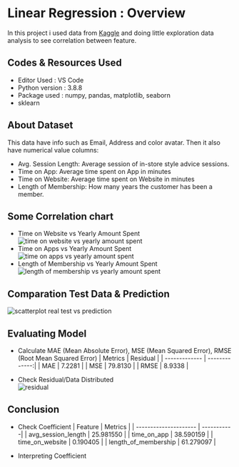 # Linear Regression : Overview
In this project i used data from [Kaggle](https://github.com/denidya/linear-regression/blob/main/Ecommerce%20Customers) and doing little exploration data analysis to see correlation between feature.

## Codes & Resources Used
- Editor Used : VS Code
- Python version : 3.8.8
- Package used : numpy, pandas, matplotlib, seaborn
- sklearn

## About Dataset
This data have info such as Email, Address and color avatar. Then it also have numerical value columns:
- Avg. Session Length: Average session of in-store style advice sessions.
- Time on App: Average time spent on App in minutes
- Time on Website: Average time spent on Website in minutes
- Length of Membership: How many years the customer has been a member.

## Some Correlation chart
- Time on Website vs Yearly Amount Spent <br />
  ![time on website vs yearly amount spent](https://user-images.githubusercontent.com/41662335/145139027-1d1a0cf6-635f-41e7-afdc-e1adbec29daa.png)
- Time on Apps vs Yearly Amount Spent <br />
  ![time on apps vs yearly amount spent](https://user-images.githubusercontent.com/41662335/145139164-9b533078-21a8-4745-b3b6-9a8ab86af99a.png)
- Length of Membership vs Yearly Amount Spent <br />
  ![length of membership vs yearly amount spent](https://user-images.githubusercontent.com/41662335/145139213-88b3054d-5a7f-4760-a7e2-7088ccbf0d77.png)

## Comparation Test Data & Prediction 
![scatterplot real test vs prediction](https://user-images.githubusercontent.com/41662335/145139557-29563df0-992f-44a9-9ec2-33e3745535b7.png)

## Evaluating Model
- Calculate MAE (Mean Absolute Error), MSE (Mean Squared Error), RMSE (Root Mean Squared Error)
  | Metrics       | Residual      | 
  | ------------- | -------------:| 
  | MAE           | 7.2281        | 
  | MSE           | 79.8130       | 
  | RMSE          | 8.9338        | 

- Check Residual/Data Distributed <br />
  ![residual](https://user-images.githubusercontent.com/41662335/145140823-7855750f-66e1-433e-82ff-cd78a5a956ff.png)
 
## Conclusion
- Check Coefficient
  | Feature               | Metrics    | 
  | --------------------- | -----------| 
  | avg_session_length    | 25.981550  | 
  | time_on_app           | 38.590159  | 
  | time_on_website       | 0.190405   |
  | length_of_membership  | 61.279097  |
  
- Interpreting Coefficient
  
